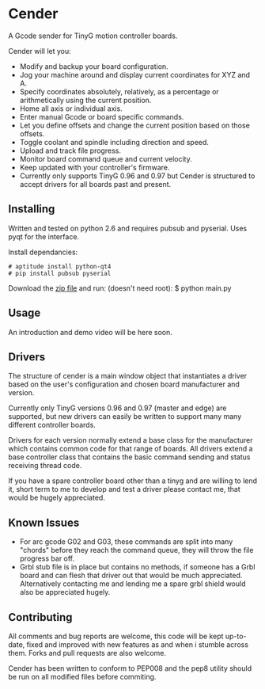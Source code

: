 Cender
======

A Gcode sender for TinyG motion controller boards.

Cender will let you:
* Modify and backup your board configuration.
* Jog your machine around and display current coordinates for XYZ and A.
* Specify coordinates absolutely, relatively, as a percentage or arithmetically using the current position.
* Home all axis or individual axis.
* Enter manual Gcode or board specific commands.
* Let you define offsets and change the current position based on those offsets.
* Toggle coolant and spindle including direction and speed.
* Upload and track file progress.
* Monitor board command queue and current velocity.
* Keep updated with your controller's firmware.
* Currently only supports TinyG 0.96 and 0.97 but Cender is structured to accept drivers for all boards past and present.


Installing
------------
Written and tested on python 2.6 and requires pubsub and pyserial.
Uses pyqt for the interface.

Install dependancies:

    # aptitude install python-qt4
    # pip install pubsub pyserial

Download the [zip file](https://github.com/dougle/Cender/archive/master.zip) and run: (doesn't need root):
    $ python main.py


Usage
-----
An introduction and demo video will be here soon.


Drivers
---------
The structure of cender is a main window object that instantiates a driver based on the user's configuration and chosen board manufacturer and version.

Currently only TinyG versions 0.96 and 0.97 (master and edge) are supported, but new drivers can easily be written to support many many different controller boards.

Drivers for each version normally extend a base class for the manufacturer which contains common code for that range of boards. All drivers extend a base controller class that contains the basic command sending and status receiving thread code.

If you have a spare controller board other than a tinyg and are willing to lend it, short term to me to develop and test a driver please contact me, that would be hugely appreciated.


Known Issues
------------
* For arc gcode G02 and G03, these commands are split into many "chords" before they reach the command queue, they will throw the file progress bar off.
* Grbl stub file is in place but contains no methods, if someone has a Grbl board and can flesh that driver out that would be much appreciated. Alternatively contacting me and lending me a spare grbl shield would also be appreciated hugely.


Contributing
------------
All comments and bug reports are welcome, this code will be kept up-to-date, fixed and improved with new features as and when i stumble across them. Forks and pull requests are also welcome.

Cender has been written to conform to PEP008 and the pep8 utility should be run on all modified files before commiting.

